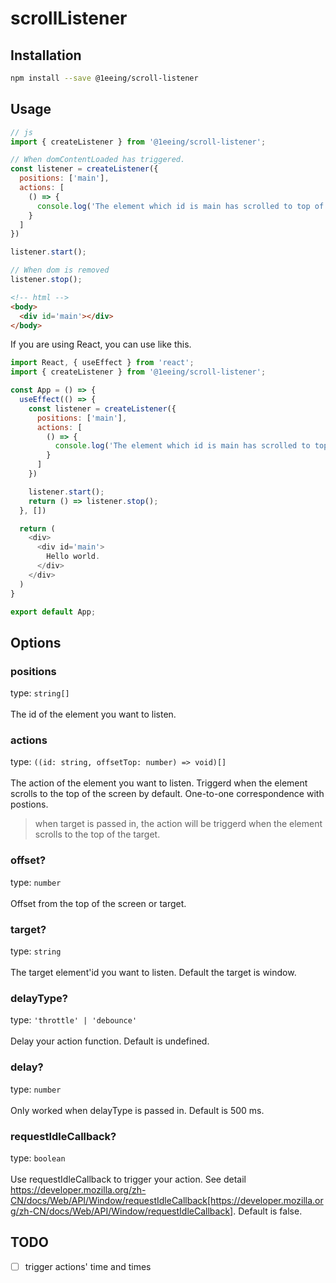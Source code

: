 # scrollListener

## Installation
```bash
npm install --save @1eeing/scroll-listener
```

## Usage
```js
// js
import { createListener } from '@1eeing/scroll-listener';

// When domContentLoaded has triggered.
const listener = createListener({
  positions: ['main'],
  actions: [
    () => {
      console.log('The element which id is main has scrolled to top of the screen.')
    }
  ]
})

listener.start();

// When dom is removed
listener.stop();
```

```html
<!-- html -->
<body>
  <div id='main'></div>
</body>
```


If you are using React, you can use like this.
```js
import React, { useEffect } from 'react';
import { createListener } from '@1eeing/scroll-listener';

const App = () => {
  useEffect(() => {
    const listener = createListener({
      positions: ['main'],
      actions: [
        () => {
          console.log('The element which id is main has scrolled to top of the screen.')
        }
      ]
    })

    listener.start();
    return () => listener.stop();
  }, [])

  return (
    <div>
      <div id='main'>
        Hello world.
      </div>
    </div>
  )
}

export default App;
```

## Options
### positions
type: `string[]` </br></br>
The id of the element you want to listen.

### actions
type: `((id: string, offsetTop: number) => void)[]` </br></br>
The action of the element you want to listen. Triggerd when the element scrolls to the top of the screen by default. One-to-one correspondence with postions.

> when target is passed in, the action will be triggerd when the element scrolls to the top of the target.

### offset?
type: `number` </br></br>
Offset from the top of the screen or target.

### target?
type: `string` </br></br>
The target element'id you want to listen. Default the target is window.

### delayType?
type: `'throttle' | 'debounce'` </br></br>
Delay your action function. Default is undefined.

### delay?
type: `number` </br></br>
Only worked when delayType is passed in. Default is 500 ms.

### requestIdleCallback?
type: `boolean` </br></br>
Use requestIdleCallback to trigger your action. See detail https://developer.mozilla.org/zh-CN/docs/Web/API/Window/requestIdleCallback[https://developer.mozilla.org/zh-CN/docs/Web/API/Window/requestIdleCallback]. Default is false.


## TODO
- [ ] trigger actions' time and times

